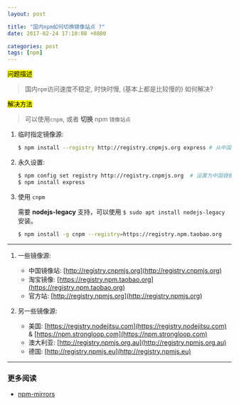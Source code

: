 ```yaml
---
layout: post

title: "国内npm如何切换镜像站点 ?"
date: 2017-02-24 17:10:08 +0800

categories: post
tags: [npm]
---
```


<mark>问题描述</mark>

>国内`npm`访问速度不稳定, 时快时慢, (基本上都是比较慢的) 如何解决?

<mark>解决方法</mark>

>可以使用`cnpm`, 或者 **切换** npm ``镜像站点``

1. 临时指定镜像源:

    ```bash
    $ npm install --registry http://registry.cnpmjs.org express # 从中国镜像安装express
    ```

1. 永久设置:

    ```bash
    $ npm config set registry http://registry.cnpmjs.org  # 设置为中国镜像
    $ npm install express
    ```

1. 使用 `cnpm`

    需要 **nodejs-legacy** 支持，可以使用 `$ sudo apt install nodejs-legacy` 安装。
    ```bash
    $ npm install -g cnpm --registry=https://registry.npm.taobao.org
    ```

---

1. 一些镜像源:
    - 中国镜像站: [http://registry.cnpmjs.org](http://registry.cnpmjs.org)
    - 淘宝镜像: [https://registry.npm.taobao.org](https://registry.npm.taobao.org)
    - 官方站: [http://registry.npmjs.org](http://registry.npmjs.org)

1. 另一些镜像源:
    - 美国: [https://registry.nodejitsu.com](https://registry.nodejitsu.com) &  [https://npm.strongloop.com](https://npm.strongloop.com)
    - 澳大利亚: [http://registry.npmjs.org.au](http://registry.npmjs.org.au)
    - 德国: [http://registry.npmjs.eu](http://registry.npmjs.eu)

---
### 更多阅读
- [npm-mirrors](https://blog.xervo.io/npm-mirrors)
